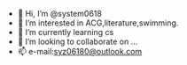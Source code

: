 - 👋 Hi, I’m @system0618
- 👀 I’m interested in ACG,literature,swimming.
- 🌱 I’m currently learning cs
- 💞️ I’m looking to collaborate on ...
- 📫 e-mail:syz06180@outlook.com

<!---
system0618/system0618 is a ✨ special ✨ repository because its `README.md` (this file) appears on your GitHub profile.
You can click the Preview link to take a look at your changes.
--->
